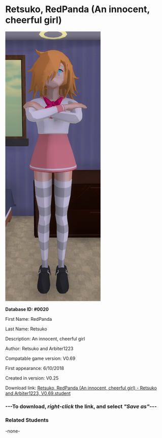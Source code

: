 # Retsuko, RedPanda (An innocent, cheerful girl)

<img src="../../Files/Images/Retsuko, RedPanda (An innocent, cheerful girl).png" title="Retsuko, RedPanda (An innocent, cheerful girl) - Retsuko and Arbiter1223, V0.69">

**Database ID: #0020**

First Name: RedPanda

Last Name: Retsuko

Description: An innocent, cheerful girl

Author: Retsuko and Arbiter1223

Compatable game version: V0.69

First appearance: 6/10/2018

Created in version: V0.25

Download link: <a href="https://raw.githubusercontent.com/Arbiter1223/Daigaku-Gurashi-Custom-Students/master/Files/Student%20Files/Retsuko%2C%20RedPanda%20(An%20innocent%2C%20cheerful%20girl)%20-%20Retsuko%20and%20Arbiter1223%2C%20V0.69.student">Retsuko, RedPanda (An innocent, cheerful girl) - Retsuko and Arbiter1223, V0.69.student</a>

### ---**To download, _right-click_ the link, and select _"Save as"_**---

### Related Students

-none-
